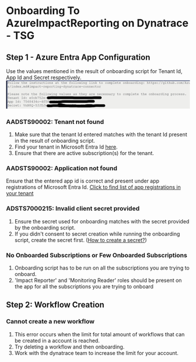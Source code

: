 # Onboarding To AzureImpactReporting on Dynatrace - TSG
 
## Step 1 - Azure Entra App Configuration
 
Use the values mentioned in the result of onboarding script for Tenant Id, App Id and Secret respectively.
![alt text](image.png)
 
### AADSTS90002: Tenant not found
1. Make sure that the tenant Id entered matches with the tenant Id present in the result of onboarding script.
2. Find your tenant in Microsoft Entra Id [here](https://learn.microsoft.com/en-us/azure/active-directory/fundamentals/active-directory-how-to-find-tenant).
2. Ensure that there are active subscription(s) for the tenant.
 
### AADSTS90002: Application not found
Ensure that the entered app id is correct and present under app registrations of Microsoft Entra Id. [Click to find list of app registrations in your tenant](https://ms.portal.azure.com/#view/Microsoft_AAD_IAM/ActiveDirectoryMenuBlade/~/RegisteredApps)
 
### ADSTS7000215: Invalid client secret provided
1. Ensure the secret used for onboarding matches with the secret provided by the onboarding script.
2. If you didn't consent to secret creation while running the onboarding script, create the secret first. ([How to create a secret?](https://learn.microsoft.com/en-us/entra/identity-platform/quickstart-register-app?tabs=client-secret))
 
### No Onboarded Subscriptions or Few Onboarded Subscriptions
1. Onboarding script has to be run on all the subscriptions you are trying to onboard.
2. 'Impact Reporter' and 'Monitoring Reader' roles should be present on the app for all the subscriptions you are trying to onboard
 
## Step 2: Workflow Creation
### Cannot create a new workflow
1. This error occurs when the limit for total amount of workflows that can be created in a account is reached.
2. Try deleting a workflow and then onboarding.
3. Work with the dynatrace team to increase the limit for your account.
